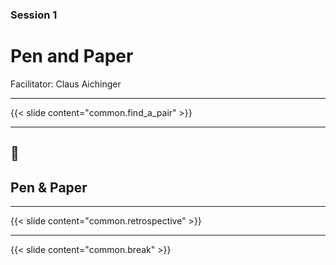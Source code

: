 ### Session 1

# Pen and Paper

Facilitator: Claus Aichinger

---

{{< slide content="common.find_a_pair" >}}

---

## 📝
## Pen & Paper

---

{{< slide content="common.retrospective" >}}

---

{{< slide content="common.break" >}}
